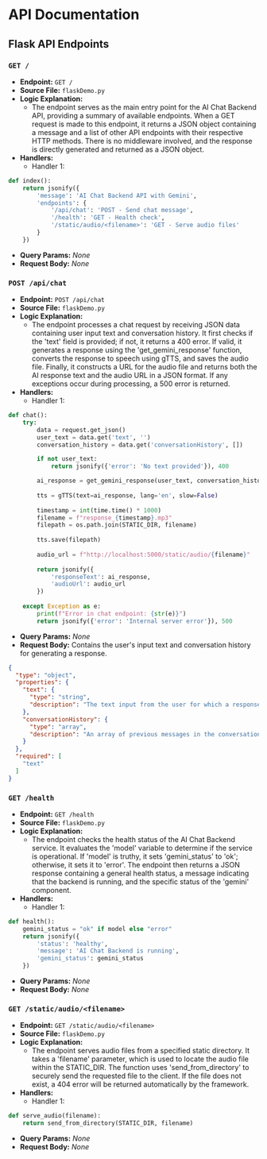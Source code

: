 # API Documentation

## Flask API Endpoints

### `GET /`
- **Endpoint:** `GET /`
- **Source File:** `flaskDemo.py`
- **Logic Explanation:**
  - The endpoint serves as the main entry point for the AI Chat Backend API, providing a summary of available endpoints. When a GET request is made to this endpoint, it returns a JSON object containing a message and a list of other API endpoints with their respective HTTP methods. There is no middleware involved, and the response is directly generated and returned as a JSON object.
- **Handlers:**
  - Handler 1:
```python
def index():
    return jsonify({
        'message': 'AI Chat Backend API with Gemini',
        'endpoints': {
            '/api/chat': 'POST - Send chat message',
            '/health': 'GET - Health check',
            '/static/audio/<filename>': 'GET - Serve audio files'
        }
    })
```
- **Query Params:**
  _None_
- **Request Body:**
  _None_

### `POST /api/chat`
- **Endpoint:** `POST /api/chat`
- **Source File:** `flaskDemo.py`
- **Logic Explanation:**
  - The endpoint processes a chat request by receiving JSON data containing user input text and conversation history. It first checks if the 'text' field is provided; if not, it returns a 400 error. If valid, it generates a response using the 'get_gemini_response' function, converts the response to speech using gTTS, and saves the audio file. Finally, it constructs a URL for the audio file and returns both the AI response text and the audio URL in a JSON format. If any exceptions occur during processing, a 500 error is returned.
- **Handlers:**
  - Handler 1:
```python
def chat():
    try:
        data = request.get_json()
        user_text = data.get('text', '')
        conversation_history = data.get('conversationHistory', [])

        if not user_text:
            return jsonify({'error': 'No text provided'}), 400

        ai_response = get_gemini_response(user_text, conversation_history)
        
        tts = gTTS(text=ai_response, lang='en', slow=False)
        
        timestamp = int(time.time() * 1000)
        filename = f"response_{timestamp}.mp3"
        filepath = os.path.join(STATIC_DIR, filename)
        
        tts.save(filepath)
        
        audio_url = f"http://localhost:5000/static/audio/{filename}"
        
        return jsonify({
            'responseText': ai_response,
            'audioUrl': audio_url
        })
        
    except Exception as e:
        print(f"Error in chat endpoint: {str(e)}")
        return jsonify({'error': 'Internal server error'}), 500
```
- **Query Params:**
  _None_
- **Request Body:**
  Contains the user's input text and conversation history for generating a response.
```json
{
  "type": "object",
  "properties": {
    "text": {
      "type": "string",
      "description": "The text input from the user for which a response is to be generated."
    },
    "conversationHistory": {
      "type": "array",
      "description": "An array of previous messages in the conversation to provide context."
    }
  },
  "required": [
    "text"
  ]
}
```

### `GET /health`
- **Endpoint:** `GET /health`
- **Source File:** `flaskDemo.py`
- **Logic Explanation:**
  - The endpoint checks the health status of the AI Chat Backend service. It evaluates the 'model' variable to determine if the service is operational. If 'model' is truthy, it sets 'gemini_status' to 'ok'; otherwise, it sets it to 'error'. The endpoint then returns a JSON response containing a general health status, a message indicating that the backend is running, and the specific status of the 'gemini' component.
- **Handlers:**
  - Handler 1:
```python
def health():
    gemini_status = "ok" if model else "error"
    return jsonify({
        'status': 'healthy', 
        'message': 'AI Chat Backend is running',
        'gemini_status': gemini_status
    })
```
- **Query Params:**
  _None_
- **Request Body:**
  _None_

### `GET /static/audio/<filename>`
- **Endpoint:** `GET /static/audio/<filename>`
- **Source File:** `flaskDemo.py`
- **Logic Explanation:**
  - The endpoint serves audio files from a specified static directory. It takes a 'filename' parameter, which is used to locate the audio file within the STATIC_DIR. The function uses 'send_from_directory' to securely send the requested file to the client. If the file does not exist, a 404 error will be returned automatically by the framework.
- **Handlers:**
  - Handler 1:
```python
def serve_audio(filename):
    return send_from_directory(STATIC_DIR, filename)
```
- **Query Params:**
  _None_
- **Request Body:**
  _None_
